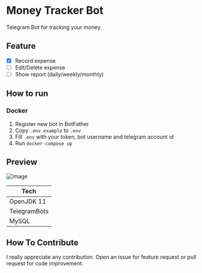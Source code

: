 # Money Tracker Bot

Telegram Bot for tracking your money.

## Feature

- [x] Record expense
- [ ] Edit/Delete expense
- [ ] Show report (daily/weekly/monthly)

## How to run

### Docker

1. Register new bot in BotFather
2. Copy `.env.example` to `.env`
3. Fill `.env` with your token, bot username and telegram account id
4. Run `docker-compose up`

## Preview

![image](https://user-images.githubusercontent.com/22138274/154712940-4cebe06a-4677-4004-b73f-df3f06d28a8f.png)

| Tech         |
|--------------|
| OpenJDK 11   |
| TelegramBots |
| MySQL        |

## How To Contribute

I really appreciate any contribution. Open an issue for feature request or pull request for code improvement.